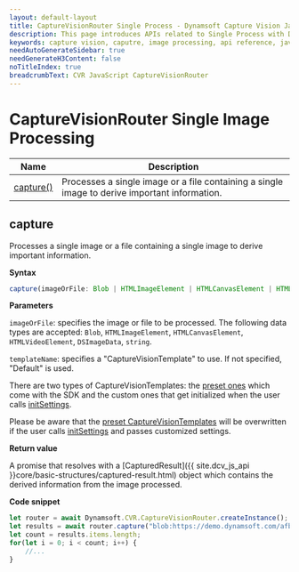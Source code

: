 ```yaml
---
layout: default-layout
title: CaptureVisionRouter Single Process - Dynamsoft Capture Vision JavaScript Edition API
description: This page introduces APIs related to Single Process with Dynamsoft Capture Vision JavaScript Edition.
keywords: capture vision, caputre, image processing, api reference, javascript, js
needAutoGenerateSidebar: true
needGenerateH3Content: false
noTitleIndex: true
breadcrumbText: CVR JavaScript CaptureVisionRouter
---
```


# CaptureVisionRouter Single Image Processing

| Name                  | Description                                                                                   |
| --------------------- | --------------------------------------------------------------------------------------------- |
| [capture()](#capture) | Processes a single image or a file containing a single image to derive important information. |

## capture

Processes a single image or a file containing a single image to derive important information.

**Syntax**

```typescript
capture(imageOrFile: Blob | HTMLImageElement | HTMLCanvasElement | HTMLVideoElement | DSImageData | string, templateName?: string): Promise<CapturedResult>;
```

**Parameters**

`imageOrFile`: specifies the image or file to be processed. The following data types are accepted: `Blob`, `HTMLImageElement`, `HTMLCanvasElement`, `HTMLVideoElement`, `DSImageData`, `string`.

`templateName`: specifies a "CaptureVisionTemplate" to use. If not specified, "Default" is used. 

There are two types of CaptureVisionTemplates: the [preset ones](./preset-templates.md) which come with the SDK and the custom ones that get initialized when the user calls [initSettings](./settings.md#initsettings). 

Please be aware that the [preset CaptureVisionTemplates](./preset-templates.md)  will be overwritten if the user calls [initSettings](./settings.md#initsettings) and passes customized settings.

**Return value**

A promise that resolves with a [CapturedResult]({{ site.dcv_js_api }}core/basic-structures/captured-result.html) object which contains the derived information from the image processed.

**Code snippet**

```javascript
let router = await Dynamsoft.CVR.CaptureVisionRouter.createInstance();
let results = await router.capture("blob:https://demo.dynamsoft.com/afb84bd2-e8cb-4b96-92b6-36dc89783692", "ReadSingleBarcode");
let count = results.items.length;
for(let i = 0; i < count; i++) {
    //...
}
```